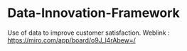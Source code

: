 # Data-Innovation-Framework
Use of data to improve customer satisfaction.
Weblink : https://miro.com/app/board/o9J_l4rAbew=/
